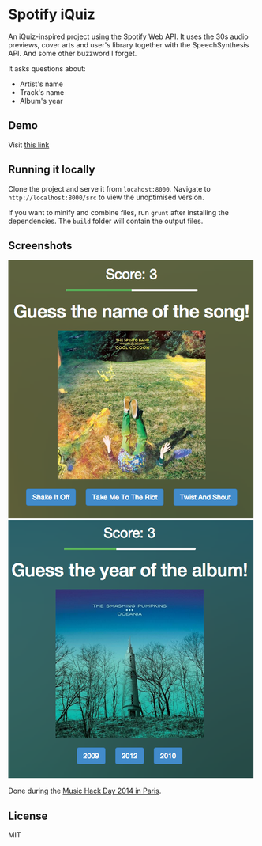 Spotify iQuiz
==============

An iQuiz-inspired project using the Spotify Web API. It uses the 30s audio previews, cover arts and user's library together with the SpeechSynthesis API. And some other buzzword I forget.

It asks questions about:
 - Artist's name
 - Track's name
 - Album's year

Demo
----
Visit [this link](https://jmperezperez.com/spotify-iquiz/)

Running it locally
------------------

Clone the project and serve it from `locahost:8000`. Navigate to `http://localhost:8000/src`
to view the unoptimised version.

If you want to minify and combine files, run `grunt` after installing the dependencies.
The `build` folder will contain the output files.

Screenshots
-----------
![An example](readme-images/screen-01.png)
![Yet another example](readme-images/screen-02.png)

Done during the [Music Hack Day 2014 in Paris](http://mhdparis.splashthat.com).

License
--------------
MIT

